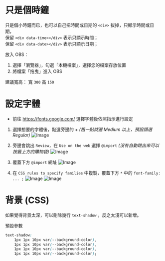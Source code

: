 # 只是個時鐘

只是個小時鐘而已，也可以自己把時間或日期的 `<div>` 拔掉，只顯示時間或日期，  
保留 `<div data-time></div>` 表示只顯示時間；  
保留 `<div data-date></div>` 表示只顯示日期；  

放入 OBS：
1. 選擇「瀏覽器」，勾選「本機檔案」，選擇您的檔案存放位置
2. 將檔案「拖曳」進入 OBS

建議寬高：
寬 `300` 高 `150`

# 設定字體
- 前往 https://fonts.google.com/ 選擇字體後依照指示進行設定

1. 選擇想要的字體後，點選旁邊的 +
*(粗一點就選 Medium 以上，預設請選 Regular)*
![Image](https://image.haer0248.me/K9fJ5E.png)

2. 旁邊會跳出 `Review`，在 `Use on the web` 選擇 `@import`
*(沒有自動跳出來可以按最上方的購物袋)*
![Image](https://image.haer0248.me/Ea1rwf.png)

3. 覆蓋下方 `@import` 網址
![Image](https://image.haer0248.me/k087EF.png)

4. 在 `CSS rules to specify families` 中複製，覆蓋下方 `*` 中的 `font-family: ... ;`
![Image](https://image.haer0248.me/QFv6sY.png) 
![Image](https://image.haer0248.me/Hf0dhm.png)

# 背景 (CSS)
如果覺得背景太深，可以刪除幾行 `text-shadow` ，反之太淺可以新增。

預設參數
```css
text-shadow:
    1px 1px 10px var(--background-color),
    1px 1px 10px var(--background-color),
    1px 1px 10px var(--background-color),
    1px 1px 10px var(--background-color);
```